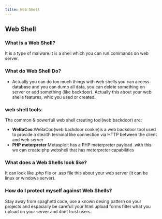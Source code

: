 ```yaml
---
title: Web Shell
---
```


## Web Shell

### What is a Web Shell?
It is a type of malware.It is a shell which you can run commands on web server.

### What do Web Shell Do?

- Actually you can do too much things with web shells you can access database and you can dump all data, you can delete something
on server or add something (like backdoor). Actually this about your web shells features, whic you used or created.</li>

### web shell tools:
The common & powerfull web shell creating tool(web backdoor) are:
* **WeBaCoo**:WeBaCoo(web backdoor cookie)is a web backdoor tool used to provide a stealth terminal like connection via HTTP between the client and web server
* **PHP meterpreter**:Metasploit has a PHP meterpreter payload .with this we can create php webshell that has meterpreter capabilities

### What does a Web Shells look like?
It can look like .php file or .asp file this about your web server (it can be linux or windows server).

### How do I protect myself against Web Shells?
Stay away from spaghetti code, use a known desing pattern on your projects and espacially be carefull your html upload forms 
filter what you upload on your server and dont trust users.
